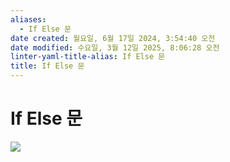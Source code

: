 ```yaml
---
aliases:
  - If Else 문
date created: 월요일, 6월 17일 2024, 3:54:40 오전
date modified: 수요일, 3월 12일 2025, 8:06:28 오전
linter-yaml-title-alias: If Else 문
title: If Else 문
---
```


# If Else 문

![](https://i.imgur.com/jAbnHbC.png)
